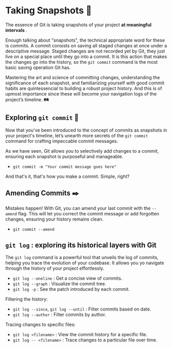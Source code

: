 # Taking Snapshots 📸

The essence of Git is taking snapshots of your project **at meaningful intervals** . 

Enough talking about "snapshots", the technical appropriate word for these is commits. 
A commit consists on saving all staged changes at once under a descriptive message. 
Staged changes are not recorded yet by Git, they just live on a special place until they go into a commit. 
It is this action that makes the changes go into the history, so the `git commit` command is the most basic saving operation Git has. 

Mastering the art and science of committing changes, understanding the significance of each snapshot, and familiarizing yourself with good commit habits are quintessencial to building a robust project history. 
And this is of upmost importance since these will become your navigation logs of the project’s timeline. 🛤️


## Exploring `git commit`  🧐

Now that you've been introduced to the concept of commits as snapshots in your project's timeline, let’s unearth more secrets of the `git commit` command for crafting impeccable commit messages.

As we have seen, Git allows you to selectively add changes to a commit, ensuring each snapshot is purposeful and manageable. 

- `git commit -m "Your commit message goes here"`

And that's it, that's how you make a commit. Simple, right?

## Amending Commits ✒️

Mistakes happen! With Git, you can amend your last commit with the `--amend` flag. This will  let you correct the commit message or add forgotten changes, ensuring your history remains clean.

- `git commit --amend`


## `git log` : exploring its historical layers with Git

The `git log` command is a powerful tool that unveils the log of commits, helping you trace the evolution of your codebase. It allows you yo navigate through the history of your project effortlessly.

- `git log --oneline` : Get a concise view of commits.
- `git log --graph` : Visualize the commit tree.
- `git log -p` : See the patch introduced by each commit.

Filtering the history:

- `git log --since`, `git log --until` : Filter commits based on date.
- `git log --author` : Filter commits by author.

Tracing changes to specific files:

- `git log <filename>` : View the commit history for a specific file.
- `git log -- <filename>` : Trace changes to a particular file over time.
